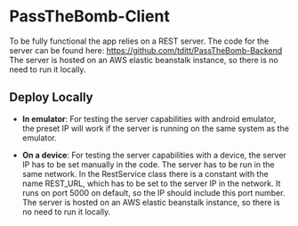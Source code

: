 # PassTheBomb-Client

To be fully functional the app relies on a REST server. The code for the server can be found here: https://github.com/tditt/PassTheBomb-Backend
The server is hosted on an AWS elastic beanstalk instance, so there is no need to run it locally.


## Deploy Locally
- **In emulator**:  For testing the server capabilities with android emulator, the preset IP will work if the server is running on the same system as the emulator.

- **On a device**:  For testing the server capabilities with a device, the server IP has to be set manually in the code. The server has to be run in the same network. In the RestService class there is a constant with the name REST_URL, which has to be set to the server IP in the network. It runs on port 5000 on default, so the IP should include this port number.
The server is hosted on an AWS elastic beanstalk instance, so there is no need to run it locally.
